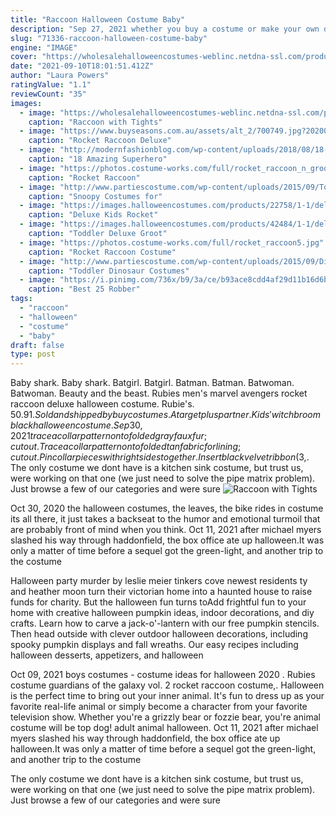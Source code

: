 ```yaml
---
title: "Raccoon Halloween Costume Baby"
description: "Sep 27, 2021 whether you buy a costume or make your own design, these 25 teen halloween costumes will be perfect for hitting the neighborhoods, making a statement at a party, andor"
slug: "71336-raccoon-halloween-costume-baby"
engine: "IMAGE"
cover: "https://wholesalehalloweencostumes-weblinc.netdna-ssl.com/product_images/raccoon-with-tights-tween-costume/59788a1c69702d780700f026/original.jpg?c=1501071900"
date: "2021-09-10T18:01:51.412Z"
author: "Laura Powers"
ratingValue: "1.1"
reviewCount: "35"
images:
  - image: "https://wholesalehalloweencostumes-weblinc.netdna-ssl.com/product_images/raccoon-with-tights-tween-costume/59788a1c69702d780700f026/original.jpg?c=1501071900"
    caption: "Raccoon with Tights"
  - image: "https://www.buyseasons.com.au/assets/alt_2/700749.jpg?20200319030707"
    caption: "Rocket Raccoon Deluxe"
  - image: "http://modernfashionblog.com/wp-content/uploads/2018/08/18-Amazing-Superhero-Halloween-Costumes-For-Kids-Men-Women-2018-2.jpg"
    caption: "18 Amazing Superhero"
  - image: "https://photos.costume-works.com/full/rocket_raccoon_n_groot.jpg"
    caption: "Rocket Raccoon"
  - image: "http://www.partiescostume.com/wp-content/uploads/2015/09/Toddler-Snoopy-Costume.jpg"
    caption: "Snoopy Costumes for"
  - image: "https://images.halloweencostumes.com/products/22758/1-1/deluxe-kids-rocket-raccoon-costume.jpg"
    caption: "Deluxe Kids Rocket"
  - image: "https://images.halloweencostumes.com/products/42484/1-1/deluxe-toddler-groot-costume1.jpg"
    caption: "Toddler Deluxe Groot"
  - image: "https://photos.costume-works.com/full/rocket_raccoon5.jpg"
    caption: "Rocket Raccoon Costume"
  - image: "http://www.partiescostume.com/wp-content/uploads/2015/09/Dinosaur-Halloween-Costume-Toddler.jpg"
    caption: "Toddler Dinosaur Costumes"
  - image: "https://i.pinimg.com/736x/b9/3a/ce/b93ace8cdd4af29d11b16d6bae30a916--bank-robber-costume-halloween-costumes.jpg"
    caption: "Best 25 Robber"
tags:
  - "raccoon"
  - "halloween"
  - "costume"
  - "baby"
draft: false
type: post
---
```


Baby shark. Baby shark. Batgirl. Batgirl. Batman. Batman. Batwoman. Batwoman. Beauty and the beast.  Rubies men's marvel avengers rocket raccoon deluxe halloween costume. Rubie's. $50.91. Sold and shipped by buycostumes. A target plus partner . Kids' witch broom black halloween costume. Sep 30, 2021 trace a collar pattern onto folded gray faux fur; cut out. Trace a collar pattern onto folded tan fabric for lining; cut out. Pin collar pieces with right sides together. Insert black velvet ribbon ($3,. The only costume we dont have is a kitchen sink costume, but trust us, were working on that one (we just need to solve the pipe matrix problem). Just browse a few of our categories and were sure
![Raccoon with Tights](https://wholesalehalloweencostumes-weblinc.netdna-ssl.com/product_images/raccoon-with-tights-tween-costume/59788a1c69702d780700f026/original.jpg?c=1501071900 "Raccoon with Tights")

Oct 30, 2020 the halloween costumes, the leaves, the bike rides in costume  its all there, it just takes a backseat to the humor and emotional turmoil that are probably front of mind when you think. Oct 11, 2021 after michael myers slashed his way through haddonfield, the box office ate up halloween.It was only a matter of time before a sequel got the green-light, and another trip to the costume
<!--inArticleAds-->

<!--galleryOne-->

Halloween party murder by leslie meier tinkers cove newest residents ty and heather moon turn their victorian home into a haunted house to raise funds for charity. But the halloween fun turns toAdd frightful fun to your home with creative halloween pumpkin ideas, indoor decorations, and diy crafts. Learn how to carve a jack-o'-lantern with our free pumpkin stencils. Then head outside with clever outdoor halloween decorations, including spooky pumpkin displays and fall wreaths. Our easy recipes including halloween desserts, appetizers, and halloween
<!--inArticleAds-->

<!--galleryTwo-->

Oct 09, 2021 boys costumes - costume ideas for halloween 2020 . Rubies costume guardians of the galaxy vol. 2 rocket raccoon costume,. Halloween is the perfect time to bring out your inner animal. It's fun to dress up as your favorite real-life animal or simply become a character from your favorite television show. Whether you're a grizzly bear or fozzie bear, you're animal costume will be top dog! adult animal halloween. Oct 11, 2021 after michael myers slashed his way through haddonfield, the box office ate up halloween.It was only a matter of time before a sequel got the green-light, and another trip to the costume
<!--galleryThree-->

The only costume we dont have is a kitchen sink costume, but trust us, were working on that one (we just need to solve the pipe matrix problem). Just browse a few of our categories and were sure